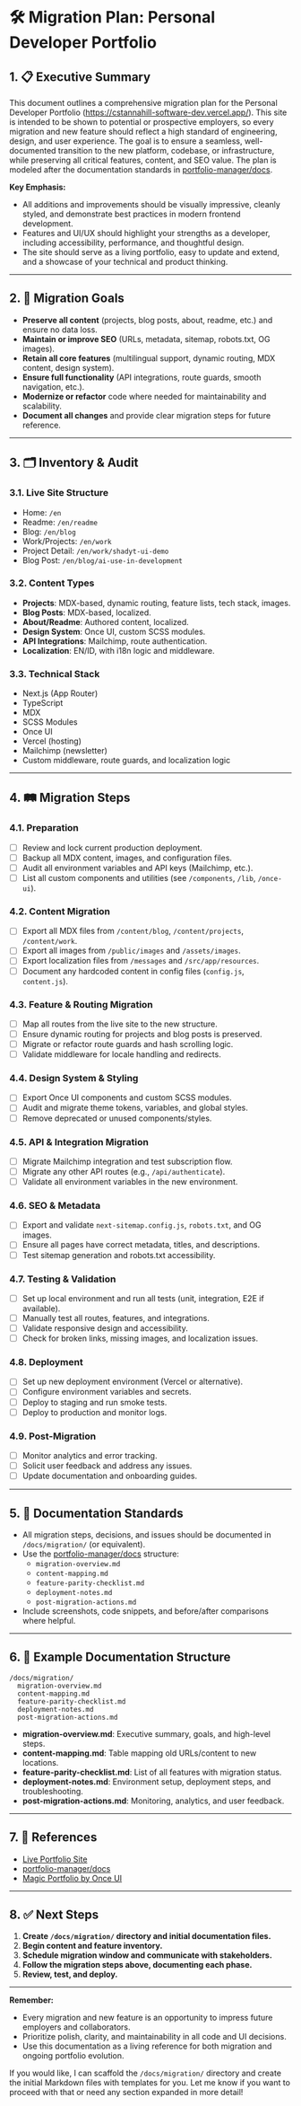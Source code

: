 # 🛠️ Migration Plan: Personal Developer Portfolio


## 1. 📋 Executive Summary

This document outlines a comprehensive migration plan for the Personal Developer Portfolio (https://cstannahill-software-dev.vercel.app/). This site is intended to be shown to potential or prospective employers, so every migration and new feature should reflect a high standard of engineering, design, and user experience. The goal is to ensure a seamless, well-documented transition to the new platform, codebase, or infrastructure, while preserving all critical features, content, and SEO value. The plan is modeled after the documentation standards in [portfolio-manager/docs](https://github.com/Cstannahill/portfolio-manager/tree/main/docs).

**Key Emphasis:**

- All additions and improvements should be visually impressive, cleanly styled, and demonstrate best practices in modern frontend development.
- Features and UI/UX should highlight your strengths as a developer, including accessibility, performance, and thoughtful design.
- The site should serve as a living portfolio, easy to update and extend, and a showcase of your technical and product thinking.

---

## 2. 🎯 Migration Goals

- **Preserve all content** (projects, blog posts, about, readme, etc.) and ensure no data loss.
- **Maintain or improve SEO** (URLs, metadata, sitemap, robots.txt, OG images).
- **Retain all core features** (multilingual support, dynamic routing, MDX content, design system).
- **Ensure full functionality** (API integrations, route guards, smooth navigation, etc.).
- **Modernize or refactor** code where needed for maintainability and scalability.
- **Document all changes** and provide clear migration steps for future reference.

---

## 3. 🗂️ Inventory & Audit

### 3.1. Live Site Structure

- Home: `/en`
- Readme: `/en/readme`
- Blog: `/en/blog`
- Work/Projects: `/en/work`
- Project Detail: `/en/work/shadyt-ui-demo`
- Blog Post: `/en/blog/ai-use-in-development`

### 3.2. Content Types

- **Projects**: MDX-based, dynamic routing, feature lists, tech stack, images.
- **Blog Posts**: MDX-based, localized.
- **About/Readme**: Authored content, localized.
- **Design System**: Once UI, custom SCSS modules.
- **API Integrations**: Mailchimp, route authentication.
- **Localization**: EN/ID, with i18n logic and middleware.

### 3.3. Technical Stack

- Next.js (App Router)
- TypeScript
- MDX
- SCSS Modules
- Once UI
- Vercel (hosting)
- Mailchimp (newsletter)
- Custom middleware, route guards, and localization logic

---

## 4. 🛤️ Migration Steps

### 4.1. Preparation

- [ ] Review and lock current production deployment.
- [ ] Backup all MDX content, images, and configuration files.
- [ ] Audit all environment variables and API keys (Mailchimp, etc.).
- [ ] List all custom components and utilities (see `/components`, `/lib`, `/once-ui`).

### 4.2. Content Migration

- [ ] Export all MDX files from `/content/blog`, `/content/projects`, `/content/work`.
- [ ] Export all images from `/public/images` and `/assets/images`.
- [ ] Export localization files from `/messages` and `/src/app/resources`.
- [ ] Document any hardcoded content in config files (`config.js`, `content.js`).

### 4.3. Feature & Routing Migration

- [ ] Map all routes from the live site to the new structure.
- [ ] Ensure dynamic routing for projects and blog posts is preserved.
- [ ] Migrate or refactor route guards and hash scrolling logic.
- [ ] Validate middleware for locale handling and redirects.

### 4.4. Design System & Styling

- [ ] Export Once UI components and custom SCSS modules.
- [ ] Audit and migrate theme tokens, variables, and global styles.
- [ ] Remove deprecated or unused components/styles.

### 4.5. API & Integration Migration

- [ ] Migrate Mailchimp integration and test subscription flow.
- [ ] Migrate any other API routes (e.g., `/api/authenticate`).
- [ ] Validate all environment variables in the new environment.

### 4.6. SEO & Metadata

- [ ] Export and validate `next-sitemap.config.js`, `robots.txt`, and OG images.
- [ ] Ensure all pages have correct metadata, titles, and descriptions.
- [ ] Test sitemap generation and robots.txt accessibility.

### 4.7. Testing & Validation

- [ ] Set up local environment and run all tests (unit, integration, E2E if available).
- [ ] Manually test all routes, features, and integrations.
- [ ] Validate responsive design and accessibility.
- [ ] Check for broken links, missing images, and localization issues.

### 4.8. Deployment

- [ ] Set up new deployment environment (Vercel or alternative).
- [ ] Configure environment variables and secrets.
- [ ] Deploy to staging and run smoke tests.
- [ ] Deploy to production and monitor logs.

### 4.9. Post-Migration

- [ ] Monitor analytics and error tracking.
- [ ] Solicit user feedback and address any issues.
- [ ] Update documentation and onboarding guides.

---

## 5. 📝 Documentation Standards

- All migration steps, decisions, and issues should be documented in `/docs/migration/` (or equivalent).
- Use the [portfolio-manager/docs](https://github.com/Cstannahill/portfolio-manager/tree/main/docs) structure:
  - `migration-overview.md`
  - `content-mapping.md`
  - `feature-parity-checklist.md`
  - `deployment-notes.md`
  - `post-migration-actions.md`
- Include screenshots, code snippets, and before/after comparisons where helpful.

---

## 6. 📑 Example Documentation Structure

```
/docs/migration/
  migration-overview.md
  content-mapping.md
  feature-parity-checklist.md
  deployment-notes.md
  post-migration-actions.md
```

- **migration-overview.md**: Executive summary, goals, and high-level steps.
- **content-mapping.md**: Table mapping old URLs/content to new locations.
- **feature-parity-checklist.md**: List of all features with migration status.
- **deployment-notes.md**: Environment setup, deployment steps, and troubleshooting.
- **post-migration-actions.md**: Monitoring, analytics, and user feedback.

---

## 7. 🔗 References

- [Live Portfolio Site](https://cstannahill-software-dev.vercel.app/)
- [portfolio-manager/docs](https://github.com/Cstannahill/portfolio-manager/tree/main/docs)
- [Magic Portfolio by Once UI](https://github.com/once-ui-system/magic-portfolio)

---

## 8. ✅ Next Steps

1. **Create `/docs/migration/` directory and initial documentation files.**
2. **Begin content and feature inventory.**
3. **Schedule migration window and communicate with stakeholders.**
4. **Follow the migration steps above, documenting each phase.**
5. **Review, test, and deploy.**

---

**Remember:**

- Every migration and new feature is an opportunity to impress future employers and collaborators.
- Prioritize polish, clarity, and maintainability in all code and UI decisions.
- Use this documentation as a living reference for both migration and ongoing portfolio evolution.

If you would like, I can scaffold the `/docs/migration/` directory and create the initial Markdown files with templates for you. Let me know if you want to proceed with that or need any section expanded in more detail!
